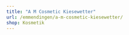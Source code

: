 ```yaml
---
title: "A M Cosmetic Kiesewetter"
url: /emmendingen/a-m-cosmetic-kiesewetter/
shop: Kosmetik
---
```

